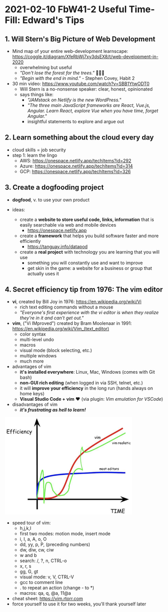 # 2021-02-10 FbW41-2 Useful Time-Fill: Edward's Tips

## 1. Will Stern's Big Picture of Web Development

- Mind map of your entire web-development learnscape: https://coggle.it/diagram/XfeRbWj7xy3dsEX8/t/web-development-in-2020
    - overwhelming but useful
    - *"Don't lose the forest for the trees."* :evergreen_tree::evergreen_tree::evergreen_tree:
    - *"Begin with the end in mind."* - Stephen Covey, Habit 2
- 30 min video: https://www.youtube.com/watch?v=SBB1YtwODT0
    - Will Stern is a no-nonsense speaker: clear, honest, opinionated 
    - says things like: 
		- *"JAMstack on Netlify is the new WordPress."*
		- *"The three main JavaScript frameworks are React, Vue.js, Angular. Learn React, explore Vue when you have time, forget Angular."*
		- insightful statements to explore and argue out

## 2. Learn something about the cloud every day

- cloud skills = job security
- step 1: learn the lingo
    - AWS: https://onespace.netlify.app/techItems?id=292
    - Azure: https://onespace.netlify.app/techItems?id=314
    - GCP: https://onespace.netlify.app/techItems?id=326

## 3. Create a dogfooding project

- **dogfood**, v. to use your own product

- ideas:
    - create a **website to store useful code, links, information** that is easily searchable via web and mobile devices
        - https://onespace.netlify.app
    - create a **framework** that helps you build software faster and more efficiently
        - https://tanguay.info/datapod
    - create a **real project** with technology you are learning that you will use
        - something you will constantly use and want to improve
        - get skin in the game: a website for a business or group that actually uses it

## 4. Secret efficiency tip from 1976: The vim editor

- **vi**, created by Bill Joy in 1976: https://en.wikipedia.org/wiki/Vi
    - rich text editing commands without a mouse
    - *"Everyone's first experience with the vi editor is when they realize they're in it and can't get out."*
- **vim**, ("Vi IMproved") created by Bram Moolenaar in 1991: https://en.wikipedia.org/wiki/Vim_(text_editor)
    - color syntax
    - multi-level undo
    - macros
    - visual mode (block selecting, etc.)
    - multiple windows
    - much more
- advantages of vim
    - **it's installed everywhere**: Linux, Mac, Windows (comes with Git bash)
    - **non-GUI rich editing** (when logged in via SSH, telnet, etc.)
    - it will **improve your efficiency** in the long run (hands always on home keys)
    - **Visual Studio Code + vim** :heart: (via plugin: *Vim emulation for VSCode*)
- disadvantages of vim
    - ***it's frustrating as hell to learn!***

<img src="images/vim_curve.png" width="400"/>

- speed tour of vim:
    - h,j,k,l
    - first two modes: motion mode, insert mode
    - i, I, a, A, o, O
    - dd, yy, p, P, (preceding numbers)
    - dw, diw, cw, ciw
    - w and b
    - search: /, ?, n, CTRL-o
    - x, r, s
    - gg, G, gt
    - visual mode: v, V, CTRL-V
    - gcc to comment line
    - . to repeat an action (change - to *)
    - macros: qa, q, @a, 11@a
- cheat sheet: https://vim.rtorr.com
- force yourself to use it for two weeks, you'll thank yourself later